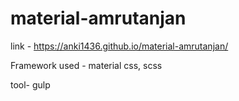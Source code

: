 # material-amrutanjan
link - https://anki1436.github.io/material-amrutanjan/

Framework used -
material css, scss

tool-
gulp

